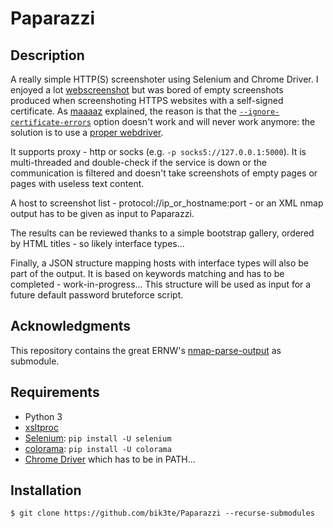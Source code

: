 # Paparazzi

## Description

A really simple HTTP(S) screenshoter using Selenium and Chrome Driver.
I enjoyed a lot [webscreenshot](https://github.com/maaaaz/webscreenshot) but was bored
of empty screenshots produced when screenshoting HTTPS websites with a self-signed certificate.
As [maaaaz](https://github.com/maaaaz) explained, the reason is that the [`--ignore-certificate-errors`](https://groups.google.com/a/chromium.org/forum/#!topic/headless-dev/eiudRsYdc3A) option doesn't work and will never work anymore: the solution is to use a [proper webdriver](https://bugs.chromium.org/p/chromium/issues/detail?id=697721).

It supports proxy - http or socks (e.g. `-p socks5://127.0.0.1:5000`). It is multi-threaded and double-check if the service is down or the communication is filtered and doesn't take screenshots of empty pages or pages with useless text content.

A host to screenshot list - protocol://ip_or_hostname:port - or an XML nmap output has to be given as input to Paparazzi.

The results can be reviewed thanks to a simple bootstrap gallery, ordered by HTML titles - so likely interface types...

Finally, a JSON structure mapping hosts with interface types will also be part of the output. It is based on keywords matching and has to be completed - work-in-progress... This structure will be used as input for a future default password bruteforce script.

## Acknowledgments
This repository contains the great ERNW's [nmap-parse-output](https://github.com/ernw/nmap-parse-output) as submodule.

## Requirements

* Python 3
* [xsltproc](http://xmlsoft.org/XSLT/xsltproc.html)
* [Selenium](https://www.seleniumhq.org/): `pip install -U selenium`
* [colorama](https://pypi.org/project/colorama/): `pip install -U colorama`
* [Chrome Driver](https://chromedriver.chromium.org/downloads) which has to be in PATH...

## Installation
```
$ git clone https://github.com/bik3te/Paparazzi --recurse-submodules
```
